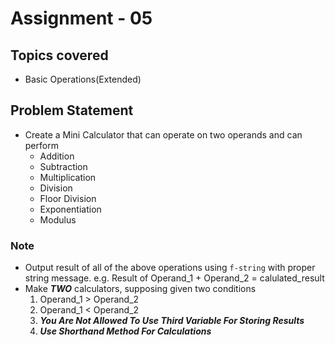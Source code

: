 # Assignment - 05

## Topics covered

- Basic Operations(Extended)


## Problem Statement

- Create a Mini Calculator that can operate on two operands and can perform
  - Addition
  - Subtraction
  - Multiplication
  - Division
  - Floor Division
  - Exponentiation
  - Modulus

### Note
- Output result of all of the above operations using `f-string` with proper string message. e.g. Result of Operand_1 + Operand_2 = calulated_result
- Make ***TWO*** calculators, supposing given two conditions
  1. Operand_1 > Operand_2
  2. Operand_1 < Operand_2
  3. ***You Are Not Allowed To Use Third Variable For Storing Results***
  4. ***Use Shorthand Method For Calculations***
